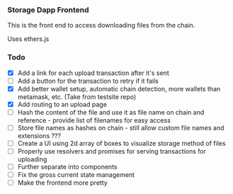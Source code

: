 ### Storage Dapp Frontend

This is the front end to access downloading files from the chain.

Uses ethers.js 

### Todo

- [x] Add a link for each upload transaction after it's sent
- [ ] Add a button for the transaction to retry if it fails
- [x] Add better wallet setup, automatic chain detection, more wallets than metamask, etc. (Take from testsite repo)
- [x] Add routing to an upload page
- [ ] Hash the content of the file and use it as file name on chain and reference - provide list of filenames for easy access
- [ ] Store file names as hashes on chain - still allow custom file names and extensions ???
- [ ] Create a UI using 2d array of boxes to visualize storage method of files
- [ ] Properly use resolvers and promises for serving transactions for uploading
- [ ] Further separate into components
- [ ] Fix the gross current state management
- [ ] Make the frontend more pretty